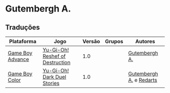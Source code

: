# Gutembergh A.

## Traduções

| Plataforma | Jogo | Versão | Grupos | Autores |
| ----------- | ----------- | ----------- | ----------- | ----------- |
| [Game Boy Advance](../../traducoes/game-boy-advance/) | [Yu-Gi-Oh! Reshef of Destruction](../../traducoes/game-boy-advance/yu-gi-oh-reshef-of-destruction_gutembergh-a/) | 1.0 |  | [Gutembergh A\.](../../autores/gutembergh-a/) |
| [Game Boy Color](../../traducoes/game-boy-color/) | [Yu-Gi-Oh! Dark Duel Stories](../../traducoes/game-boy-color/yu-gi-oh-dark-duel-stories_gutembergh-a-redarts/) | 1.0 |  | [Gutembergh A\.](../../autores/gutembergh-a/) e [Redarts](../../autores/redarts/) |
